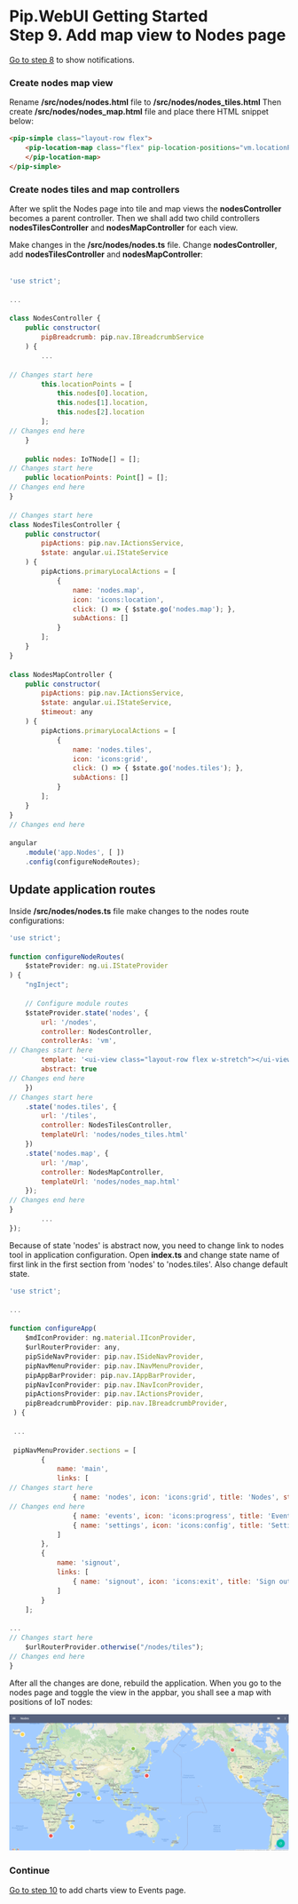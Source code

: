 # Pip.WebUI Getting Started <br/> Step 9. Add map view to Nodes page

[Go to step 8](https://github.com/pip-webui/pip-webui-tutorial/blob/master/step8/) to show notifications.

### Create nodes map view

Rename **/src/nodes/nodes.html** file to **/src/nodes/nodes_tiles.html**
Then create **/src/nodes/nodes_map.html** file and place there HTML snippet below:

```html
<pip-simple class="layout-row flex">
    <pip-location-map class="flex" pip-location-positions="vm.locationPoints" pip-draggable="true" pip-stretch="true">
    </pip-location-map>
</pip-simple>
```

### Create nodes tiles and map controllers

After we split the Nodes page into tile and map views the  **nodesController** becomes a parent controller.
Then we shall add two child controllers **nodesTilesController** and **nodesMapController** for each view.

Make changes in the **/src/nodes/nodes.ts** file. Change **nodesController**, add **nodesTilesController** and **nodesMapController**:

```javascript

'use strict';

...

class NodesController {
    public constructor(
        pipBreadcrumb: pip.nav.IBreadcrumbService
    ) {
        ...

// Changes start here
        this.locationPoints = [
            this.nodes[0].location,
            this.nodes[1].location,
            this.nodes[2].location
        ];
// Changes end here
    }

    public nodes: IoTNode[] = [];
// Changes start here
    public locationPoints: Point[] = [];
// Changes end here
}

// Changes start here
class NodesTilesController {
    public constructor(
        pipActions: pip.nav.IActionsService,
        $state: angular.ui.IStateService
    ) {
        pipActions.primaryLocalActions = [
            {
                name: 'nodes.map',
                icon: 'icons:location',
                click: () => { $state.go('nodes.map'); },
                subActions: []
            }
        ];
    }
}

class NodesMapController {
    public constructor(
        pipActions: pip.nav.IActionsService,
        $state: angular.ui.IStateService,
        $timeout: any
    ) {
        pipActions.primaryLocalActions = [
            {
                name: 'nodes.tiles',
                icon: 'icons:grid',
                click: () => { $state.go('nodes.tiles'); },
                subActions: []
            }
        ];
    }
}
// Changes end here

angular
    .module('app.Nodes', [ ])
    .config(configureNodeRoutes);

```

## Update application routes

Inside **/src/nodes/nodes.ts** file make changes to the nodes route configurations:

```javascript
'use strict';

function configureNodeRoutes(
    $stateProvider: ng.ui.IStateProvider
) {
    "ngInject";

    // Configure module routes
    $stateProvider.state('nodes', {
        url: '/nodes',
        controller: NodesController,
        controllerAs: 'vm',
// Changes start here
        template: '<ui-view class="layout-row flex w-stretch"></ui-view>',
        abstract: true
// Changes end here
    })
// Changes start here
    .state('nodes.tiles', {
        url: '/tiles',
        controller: NodesTilesController,
        templateUrl: 'nodes/nodes_tiles.html'
    })
    .state('nodes.map', {
        url: '/map',
        controller: NodesMapController,
        templateUrl: 'nodes/nodes_map.html'
    });
// Changes end here
}
        ...
});
```

Because of state 'nodes' is abstract now, you need to change link to nodes tool in application configuration. 
Open **index.ts** and change state name of first link in the first section from 'nodes' to 'nodes.tiles'. Also change default state.

```javascript
'use strict';

...

function configureApp(
    $mdIconProvider: ng.material.IIconProvider, 
    $urlRouterProvider: any,
    pipSideNavProvider: pip.nav.ISideNavProvider, 
    pipNavMenuProvider: pip.nav.INavMenuProvider, 
    pipAppBarProvider: pip.nav.IAppBarProvider, 
    pipNavIconProvider: pip.nav.INavIconProvider,
    pipActionsProvider: pip.nav.IActionsProvider, 
    pipBreadcrumbProvider: pip.nav.IBreadcrumbProvider, 
 ) {
 
 ...
 
 pipNavMenuProvider.sections = [
        {
            name: 'main',
            links: [
// Changes start here
                { name: 'nodes', icon: 'icons:grid', title: 'Nodes', state: 'nodes.tiles' },
// Changes end here
                { name: 'events', icon: 'icons:progress', title: 'Events', state: 'events' },
                { name: 'settings', icon: 'icons:config', title: 'Settings', state: 'settings.sample' }
            ]
        },
        {
            name: 'signout',
            links: [
                { name: 'signout', icon: 'icons:exit', title: 'Sign out', event: 'appSignout' }
            ]
        }
    ];
    
...
// Changes start here
    $urlRouterProvider.otherwise("/nodes/tiles");
// Changes end here
}

```

After all the changes are done, rebuild the application. When you go to the nodes page and toggle the view in the appbar, you shall see a map with positions of IoT nodes:

![IoT Nodes map view](artifacts/map_view.png)

### Continue

[Go to step 10](https://github.com/pip-webui/pip-webui-tutorial/blob/master/step10/) to add charts view to Events page.
